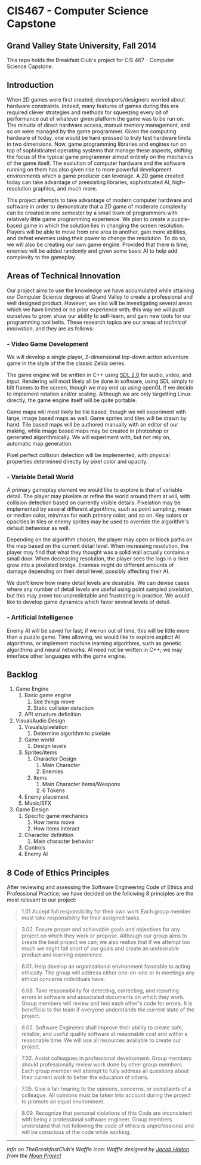 CIS467 - Computer Science Capstone
==================================
Grand Valley State University, Fall 2014
----------------------------------------

This repo holds the Breakfast Club's project for CIS 467 - Computer Science Capstone.

Introduction
------------

When 2D games were first created, developers/designers worried about hardware constraints. Indeed, many features of games during this era required clever strategies and methods for squeezing every bit of performance out of whatever given platform the game was to be run on. The minutia of direct hardware access, manual memory management, and so on were managed by the game programmer. Given the computing hardware of today, one would be hard-pressed to truly test hardware limits in two dimensions. Now, game programming libraries and engines run on top of sophisticated operating systems that manage these aspects, shifting the focus of the typical game programmer almost entirely on the mechanics of the game itself. The evolution of computer hardware and the software running on them has also given rise to more powerful development environments which a game producer can leverage. A 2D game created today can take advantage of preexisting libraries, sophisticated AI, high-resolution graphics, and much more.

This project attempts to take advantage of modern computer hardware and software in order to demonstrate that a 2D game of moderate complexity can be created in one semester by a small team of programmers with relatively little game programming experience. We plan to create a puzzle-based game in which the solution lies in changing the screen resolution. Players will be able to move from one area to another, gain more abilities, and defeat enemies using their power to change the resolution. To do so, we will also be creating our own game engine. Provided that there is time, enemies will be added randomly and given some basic AI to help add complexity to the gameplay.

Areas of Technical Innovation
-----------------------------
Our project aims to use the knowledge we have accumulated while attaining our Computer Science degrees at Grand Valley to create a professional and well designed product.  However, we also will be investigating several areas which we have limited or no prior experience with; this way we will push ourselves to grow, show our ability to self-learn, and gain new tools for our programming tool belts.  These research topics are our areas of *technical innovation*, and they are as follows:

### - Video Game Development

We will develop a single player, 2-dimensional top-down action adventure game in the style of the the classic Zelda series. 

The game engine will be written in C++ using <a href=http://www.libsdl.org>SDL 2.0</a> for audio, video, and input. Rendering will most likely all be done in software, using SDL simply to blit frames to the screen, though we may end up using openGL if we decide to implement rotation and/or scaling. Although we are only targetting Linux directly, the game engine itself will be quite portable.

Game maps will most likely be tile based, though we will experiment with large, image based maps as well. Game sprites and tiles will be drawn by hand. Tile based maps will be authored manually with an editor of our making, while image based maps may be created in photoshop or generated algorithmically. We will experiment with, but not rely on, automatic map generation.

Pixel perfect collision detection will be implemented, with physical properties determined directly by pixel color and opacity.

### - Variable Detail World

A primary gameplay element we would like to explore is that of variable detail. The player may pixelate or refine the world around them at will, with collision detection based on currently visible details. Pixelation may be implemented by several different algorithms, such as point sampling, mean or median color, min/max for each primary color, and so on. Key colors or opacities in tiles or enemy sprites may be used to override the algorithm's default behaviour as well.

Depending on the algorithm chosen, the player may open or block paths on the map based on the current detail level. When increasing resolution, the player may find that what they thought was a solid wall actually contains a small door.  When decreasing resolution, the player sees the logs in a river grow into a pixelated bridge. Enemies might do different amounts of damage depending on their detail level, possibly affecting their AI.

We don't know how many detail levels are desirable. We can devise cases where any number of detail levels are useful using point sampled pixelation, but this may prove too unpredictable and frustrating in practice. We would like to develop game dynamics which favor several levels of detail.


### - Artificial Intelligence

Enemy AI will be saved for last; if we run out of time, this will be little more than a puzzle game. Time allowing, we would like to explore explicit AI algorithms, or implement machine learning algorithms, such as genetic algorithms and neural networks. AI need not be written in C++; we may interface other languages with the game engine.


Backlog
-----------------------------
1. Game Engine
	1. Basic game engine
		1. See things move
		2. Static collision detection
	2. API structure definition
2. Visual/Audio Design
	1. Visuals/pixelation
		1. Determine algorithm to pixelate
	2. Game world
		1. Design levels
	3. Sprites/items
		1. Character Design
			1. Main Character
			2. Enemies
		2. Items
			1. Main Character Items/Weapons
			2. 6 Tokens
	4. Enemy placement
	5. Music/SFX
3. Game Design
	1. Specific game mechanics 
		1. How items move
		2. How items interact
	2. Character definition
		1. Main character behavior
	3. Controls
	4. Enemy AI

8 Code of Ethics Principles
-----------------------------
After reviewing and assessing  the Software Engineering Code of Ethics and Professional Practice; we have decided on the following 8 principles are the most relevant to our project:

> 1.01 Accept full responsibility for their own work
	Each group member must take responsibility for their assigned tasks.

> 3.02. Ensure proper and achievable goals and objectives for any project on which they work or propose.
	Although our group aims to create the best project we can; we also realize that if we attempt too much we might fall short of our goals and create an undesirable product and learning experience.

> 6.01. Help develop an organizational environment favorable to acting ethically.
	The group will address either one-on-one or in meetings any ethical concerns individuals have.

> 6.08. Take responsibility for detecting, correcting, and reporting errors in software and associated documents on which they work.
	Group members will review and test each other's code for errors. It is beneficial to the team if everyone understands the current state of the project.

> 8.02. Software Engineers shall improve their ability to create safe, reliable, and useful quality software at reasonable cost and within a reasonable time. 
	We will use all resources available to create our project.

> 7.02. Assist colleagues in professional development.
	Group members should professionally review work done by other group members. Each group member will attempt to fully address all questions about their current work to better the education of others.

> 7.05. Give a fair hearing to the opinions, concerns, or complaints of a colleague.
	All opinions must be taken into account during the project to promote an equal environment.

> 8.09. Recognize that personal violations of this Code are inconsistent with being a professional software engineer.
	Group members understand that not following the code of ethics is unprofessional and will be conscious of the code while working.



-----------------------------
_Info on TheBreakfastClub's Waffle icon:_
<i>Waffle designed by <a href="http://www.thenounproject.com/jacob">Jacob Halton</a> from the <a href="http://www.thenounproject.com">Noun Project</a></i>
